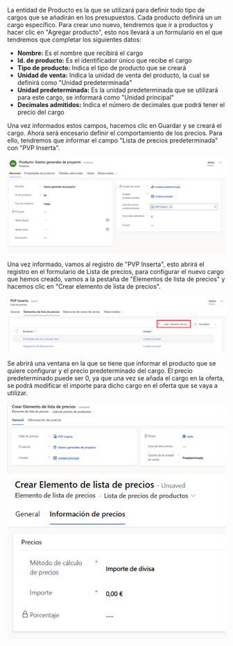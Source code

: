 La entidad de Producto es la que se utilizará para definir todo tipo de cargos que se añadirán en los presupuestos.
Cada producto definirá un un cargo específico. Para crear uno nuevo, tendremos que ir a productos y hacer clic en "Agregar producto", esto nos llevará a un formulario en el que tendremos que completar los siguientes datos:

- **Nombre:** Es el nombre que recibirá el cargo
- **Id. de producto:** Es el identificador único que recibe el cargo
- **Tipo de producto:** Indica el tipo de producto que se creará
- **Unidad de venta:** Indica la unidad de venta del producto, la cual se definirá como "Unidad predeterminada"
- **Unidad predeterminada:** Es la unidad predeterminada que se utilizará para este cargo, se informará como "Unidad principal"
- **Decimales admitidos:** Indica el número de decimales que podrá tener el precio del cargo

Una vez informados estos campos, hacemos clic en Guardar y se creará el cargo. Ahora será encesario definir el comportamiento de los precios. Para ello, tendremos que informar el campo "Lista de precios predeterminada" con "PVP Inserta".

![1.png](/.attachments/1-34a100ba-d528-4e4c-ad71-76f1825b827b.png)

Una vez informado, vamos al registro de "PVP Inserta", esto abrirá el registro en el formulario de Lista de precios, para configurar el nuevo cargo que hemos creado, vamos a la pestaña de "Elementos de lista de precios" y hacemos clic en "Crear elemento de lista de precios".

![2.png](/.attachments/2-612046a4-2d30-4955-a129-81e70f0f94cc.png)

Se abrirá una ventana en la que se tiene que informar el producto que se quiere configurar y el precio predeterminado del cargo. El precio predeterminado puede ser 0, ya que una vez se añada el cargo en la oferta, se podrá modificar el importe para dicho cargo en el oferta que se vaya a utilizar.

![3.png](/.attachments/3-812cd21a-f8a5-482d-ab59-07aa135aa7ae.png)
![4.png](/.attachments/4-2a0768c7-e186-4560-b10f-44950e266d36.png)
